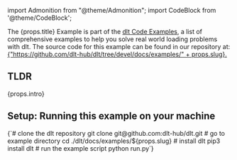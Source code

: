 import Admonition from "@theme/Admonition";
import CodeBlock from '@theme/CodeBlock';

<Admonition>
    The <span>{props.title}</span> Example is part of the <a href="/docs/examples">dlt Code Examples</a>, a list of comprehensive examples to help you solve real world loading problems with dlt.
    The source code for this example can be found in our repository at: <a href={"https://github.com/dlt-hub/dlt/tree/devel/docs/examples/" + props.slug}>{"https://github.com/dlt-hub/dlt/tree/devel/docs/examples/" + props.slug}.</a>
</Admonition>

## TLDR
<div>{props.intro}</div>

## Setup: Running this example on your machine
<CodeBlock language="sh">
{`# clone the dlt repository
git clone git@github.com:dlt-hub/dlt.git
# go to example directory
cd ./dlt/docs/examples/${props.slug}
# install dlt
pip3 install dlt
# run the example script
python run.py`}
</CodeBlock>
